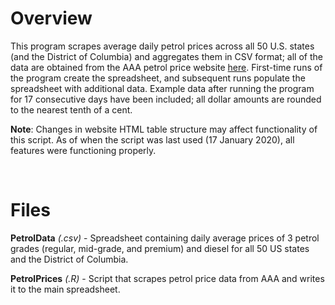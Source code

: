 # Overview

This program scrapes average daily petrol prices across all 50 U.S. states (and the District of Columbia) and aggregates them in CSV format; all of the data are obtained from the AAA petrol price website [here](https://gasprices.aaa.com/state-gas-price-averages/). First-time runs of the program create the spreadsheet, and subsequent runs populate the spreadsheet with additional data. Example data after running the program for 17 consecutive days have been included; all dollar amounts are rounded to the nearest tenth of a cent.

**Note**: Changes in website HTML table structure may affect functionality of this script. As of when the script was last used (17 January 2020), all features were functioning properly.

<br/>

# Files

**PetrolData** *(.csv)* - Spreadsheet containing daily average prices of 3 petrol grades (regular, mid-grade, and premium) and diesel for all 50 US states and the District of Columbia.

**PetrolPrices** *(.R)* - Script that scrapes petrol price data from AAA and writes it to the main spreadsheet.
